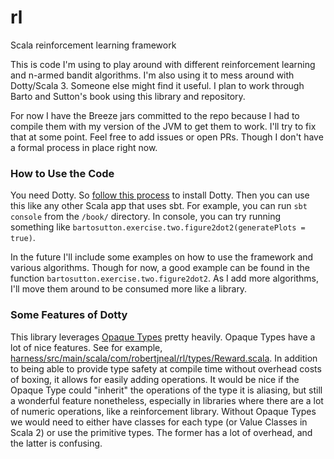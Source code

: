 # rl
Scala reinforcement learning framework

This is code I'm using to play around with different reinforcement learning and n-armed bandit algorithms.
I'm also using it to mess around with Dotty/Scala 3. Someone else might find it useful. I plan to work through 
Barto and Sutton's book using this library and repository.

For now I have the Breeze jars committed to the repo because I had to compile them with my version of the JVM 
to get them to work. I'll try to fix that at some point. Feel free to add issues or open PRs. Though I don't 
have a formal process in place right now.

### How to Use the Code

You need Dotty. So [follow this process](https://dotty.epfl.ch) to install Dotty. Then you can use this like 
any other Scala app that uses sbt. For example, you can run `sbt console` from the `/book/` directory. In 
console, you can try running something like `bartosutton.exercise.two.figure2dot2(generatePlots = true)`.

In the future I'll include some examples on how to use the framework and various algorithms. Though for now, a 
good example can be found in the function `bartosutton.exercise.two.figure2dot2`. As I add more algorithms, 
I'll move them around to be consumed more like a library.

### Some Features of Dotty

This library leverages [Opaque Types](https://dotty.epfl.ch/docs/reference/other-new-features/opaques.html) pretty heavily. Opaque Types have a lot of nice features. See for example, [harness/src/main/scala/com/robertjneal/rl/types/Reward.scala](https://github.com/robertjneal/rl/blob/master/harness/src/main/scala/com/robertjneal/rl/types/Reward.scala). In addition to being able to provide type safety at compile time without overhead costs of boxing, it allows for easily adding operations. It would be nice if the Opaque Type could "inherit" the operations of the type it is aliasing, but still a wonderful feature nonetheless, especially in libraries where there are a lot of numeric operations, like a reinforcement library. Without Opaque Types we would need to either have classes for each type (or Value Classes in Scala 2) or use the primitive types. The former has a lot of overhead, and the latter is confusing.
